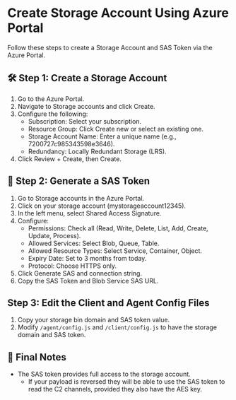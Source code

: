 # Create Storage Account Using Azure Portal

Follow these steps to create a Storage Account and SAS Token via the Azure Portal.

## 🛠 Step 1: Create a Storage Account
1. Go to the Azure Portal.
2. Navigate to Storage accounts and click Create.
3. Configure the following:
    - Subscription: Select your subscription.
    - Resource Group: Click Create new or select an existing one.
    - Storage Account Name: Enter a unique name (e.g., 7200727c985343598e3646).
    - Redundancy: Locally Redundant Storage (LRS).
4. Click Review + Create, then Create.

## 🔑 Step 2: Generate a SAS Token
1. Go to Storage accounts in the Azure Portal.
2. Click on your storage account (mystorageaccount12345).
3. In the left menu, select Shared Access Signature.
4. Configure:
    - Permissions: Check all (Read, Write, Delete, List, Add, Create, Update, Process).
    - Allowed Services: Select Blob, Queue, Table.
    - Allowed Resource Types: Select Service, Container, Object.
    - Expiry Date: Set to 3 months from today.
    - Protocol: Choose HTTPS only.
5. Click Generate SAS and connection string.
6. Copy the SAS Token and Blob Service SAS URL.

## Step 3: Edit the Client and Agent Config Files
1. Copy your storage bin domain and SAS token value.
2. Modify `/agent/config.js` and `/client/config.js` to have the storage domain and SAS token.

## 🎯 Final Notes
- The SAS token provides full access to the storage account. 
  - If your payload is reversed they will be able to use the SAS token to read the C2 channels, provided they also have the AES key.

